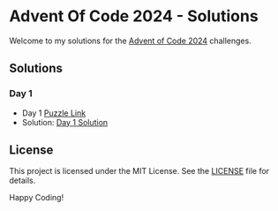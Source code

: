 # Advent Of Code 2024 - Solutions

Welcome to my solutions for the [Advent of Code 2024](https://adventofcode.com/2024) challenges.

## Solutions

### Day 1

- Day 1 [Puzzle Link](https://adventofcode.com/2024/day/1)
- Solution: [Day 1 Solution](./Day1)

## License

This project is licensed under the MIT License. See the [LICENSE](./LICENSE) file for details.

Happy Coding!
